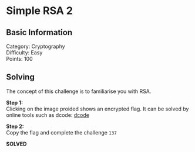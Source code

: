 # Simple RSA 2

## Basic Information
Category: Cryptography    
Difficulty: Easy  
Points: 100  

## Solving
The concept of this challenge is to familiarise you with RSA. 
  
**Step 1:**  
Clicking on the image proided shows an encrypted flag. It can be solved by online tools such as dcode: [dcode](https://www.dcode.fr/rsa-cipher)  

**Step 2:**   
Copy the flag and complete the challenge
```137```

**SOLVED**  

